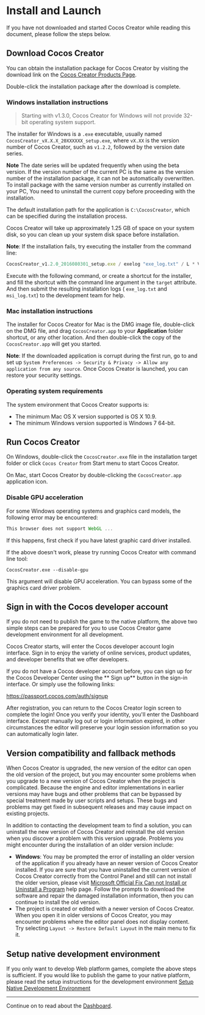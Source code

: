# Install and Launch

If you have not downloaded and started Cocos Creator while reading this document, please follow the steps below.

## Download Cocos Creator

You can obtain the installation package for Cocos Creator by visiting the download link on the [Cocos Creator Products Page](http://www.cocos2d-x.org/products#creator).

Double-click the installation package after the download is complete.

### Windows installation instructions

> Starting with v1.3.0, Cocos Creator for Windows will not provide 32-bit operating system support.

The installer for Windows is a `.exe` executable, usually named `CocosCreator_vX.X.X_20XXXXXX_setup.exe`, where `vX.XX` is the version number of Cocos Creator, such as `v1.2.2`, followed by the version date series.

**Note** The date series will be updated frequently when using the beta version. If the version number of the current PC is the same as the version number of the installation package, it can not be automatically overwritten. To install package with the same version number as currently installed on your PC, You need to uninstall the current copy before proceeding with the installation.

The default installation path for the application is `C:\CocosCreator`, which can be specified during the installation process.

Cocos Creator will take up approximately 1.25 GB of space on your system disk, so you can clean up your system disk space before installation.

**Note**: If the installation fails, try executing the installer from the command line:

```js
CocosCreator_v1.2.0_2016080301_setup.exe / exelog "exe_log.txt" / L * V "msi_log.txt"
```

Execute with the following command, or create a shortcut for the installer, and fill the shortcut with the command line argument in the `target` attribute. And then submit the resulting installation logs ( `exe_log.txt` and` msi_log.txt`) to the development team for help.


### Mac installation instructions

The installer for Cocos Creator for Mac is the DMG image file, double-click on the DMG file, and drag `CocosCreator.app` to your **Application** folder shortcut, or any other location. And then double-click the copy of the `CocosCreator.app` will get you started.


**Note**: If the downloaded application is corrupt during the first run, go to and set up `System Preferences -> Security & Privacy -> Allow any application from any source`.  Once Cocos Creator is launched, you can restore your security settings.


### Operating system requirements

The system environment that Cocos Creator supports is:

- The minimum Mac OS X version supported is OS X 10.9.
- The minimum Windows version supported is Windows 7 64-bit.


## Run Cocos Creator

On Windows, double-click the `CocosCreator.exe` file in the installation target folder or click `Cocos Creator` from Start menu to start Cocos Creator.

On Mac, start Cocos Creator by double-clicking the `CocosCreator.app` application icon.


### Disable GPU acceleration

For some Windows operating systems and graphics card models, the following error may be encountered:

```js
This browser does not support WebGL ...
```

If this happens, first check if you have latest graphic card driver installed. 

If the above doesn't work, please try running Cocos Creator with command line tool:

`CocosCreator.exe --disable-gpu` 

This argument will disable GPU acceleration. You can bypass some of the graphics card driver problem.


## Sign in with the Cocos developer account

If you do not need to publish the game to the native platform, the above two simple steps can be prepared for you to use Cocos Creator game development environment for all development.

Cocos Creator starts, will enter the Cocos developer account login interface. Sign in to enjoy the variety of online services, product updates, and developer benefits that we offer developers.

If you do not have a Cocos developer account before, you can sign up for the Cocos Developer Center using the ** Sign up** button in the sign-in interface. Or simply use the following links:

https://passport.cocos.com/auth/signup

After registration, you can return to the Cocos Creator login screen to complete the login! Once you verify your identity, you'll enter the Dashboard interface. Except manually log out or login information expired, in other circumstances the editor will preserve your login session information so you can automatically login later.

## Version compatibility and fallback methods

When Cocos Creator is upgraded, the new version of the editor can open the old version of the project, but you may encounter some problems when you upgrade to a new version of Cocos Creator when the project is complicated. Because the engine and editor implementations in earlier versions may have bugs and other problems that can be bypassed by special treatment made by user scripts and setups. These bugs and problems may get fixed in subsequent releases and may cause impact on existing projects.

In addition to contacting the development team to find a solution, you can uninstall the new version of Cocos Creator and reinstall the old version when you discover a problem with this version upgrade. Problems you might encounter during the installation of an older version include:

- **Windows**: You may be prompted the error of installing an older version of the application if you already have an newer version of Cocos Creator installed. If you are sure that you have uninstalled the current version of Cocos Creator correctly from the Control Panel and still can not install the older version, please visit [Microsoft Official Fix Can not Install or Uninstall a Program](https://support.microsoft.com/en-us/help/17588/fix-problems-that-block-programs-from-being-installed-or-removed) help page. Follow the prompts to download the software and repair the damaged installation information, then you can continue to install the old version.
- The project is created or edited with a newer version of Cocos Creator. When you open it in older versions of Cocos Creator, you may encounter problems where the editor panel does not display content. Try selecting `Layout -> Restore Default Layout` in the main menu to fix it.


## Setup native development environment

If you only want to develop Web platform games, complete the above steps is sufficient. If you would like to publish the game to your native platform, please read the setup instructions for the development environment [Setup Native Development Environment](../publish/setup-native-development.md)

---
Continue on to read about the [Dashboard](dashboard.md).

